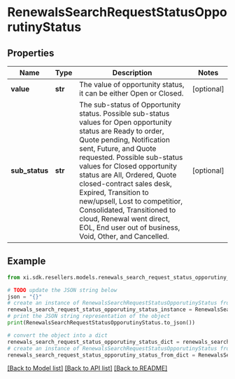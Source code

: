# RenewalsSearchRequestStatusOpporutinyStatus


## Properties

Name | Type | Description | Notes
------------ | ------------- | ------------- | -------------
**value** | **str** | The value of opportunity status, it can be either Open or Closed. | [optional] 
**sub_status** | **str** | The sub-status of Opportunity status. Possible sub-status values for Open opportunity status are Ready to order, Quote pending, Notification sent, Future, and Quote requested. Possible sub-status values for Closed opportunity status are All, Ordered, Quote closed-contract sales desk, Expired, Transition to new/upsell, Lost to competitior, Consolidated, Transitioned to cloud, Renewal went direct, EOL, End user out of business, Void, Other, and Cancelled. | [optional] 

## Example

```python
from xi.sdk.resellers.models.renewals_search_request_status_opporutiny_status import RenewalsSearchRequestStatusOpporutinyStatus

# TODO update the JSON string below
json = "{}"
# create an instance of RenewalsSearchRequestStatusOpporutinyStatus from a JSON string
renewals_search_request_status_opporutiny_status_instance = RenewalsSearchRequestStatusOpporutinyStatus.from_json(json)
# print the JSON string representation of the object
print(RenewalsSearchRequestStatusOpporutinyStatus.to_json())

# convert the object into a dict
renewals_search_request_status_opporutiny_status_dict = renewals_search_request_status_opporutiny_status_instance.to_dict()
# create an instance of RenewalsSearchRequestStatusOpporutinyStatus from a dict
renewals_search_request_status_opporutiny_status_from_dict = RenewalsSearchRequestStatusOpporutinyStatus.from_dict(renewals_search_request_status_opporutiny_status_dict)
```
[[Back to Model list]](../README.md#documentation-for-models) [[Back to API list]](../README.md#documentation-for-api-endpoints) [[Back to README]](../README.md)


